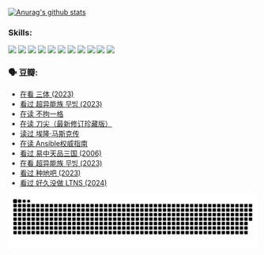 
[![Anurag's github stats](https://github-readme-stats.vercel.app/api?username=w940853815)](https://github.com/anuraghazra/github-readme-stats)

### Skills:

<code><img height="32" src="https://cdn.jsdelivr.net/npm/simple-icons@v5/icons/python.svg"></code>
<code><img height="32" src="https://cdn.jsdelivr.net/npm/simple-icons@v5/icons/javascript.svg"></code>
<code><img height="32" src="https://cdn.jsdelivr.net/npm/simple-icons@v5/icons/django.svg"></code>
<code><img height="32" src="https://cdn.jsdelivr.net/npm/simple-icons@v5/icons/flask.svg"></code>
<code><img height="32" src="https://cdn.jsdelivr.net/npm/simple-icons@v5/icons/vuetify.svg"></code>
<code><img height="32" src="https://cdn.jsdelivr.net/npm/simple-icons@v5/icons/git.svg"></code>
<code><img height="32" src="https://cdn.jsdelivr.net/npm/simple-icons@v5/icons/docker.svg"></code>
<code><img height="32" src="https://cdn.jsdelivr.net/npm/simple-icons@v5/icons/postgresql.svg"></code>
<code><img height="32" src="https://cdn.jsdelivr.net/npm/simple-icons@v5/icons/elasticsearch.svg"></code>
<code><img height="32" src="https://cdn.jsdelivr.net/npm/simple-icons@v5/icons/macos.svg"></code>
<code><img height="32" src="https://cdn.jsdelivr.net/npm/simple-icons@v5/icons/linux.svg"></code>

### 🗣 豆瓣:

<!-- DOUBAN-ACTIVITIES:START -->
- [在看 三体‎ (2023)](https://www.douban.com/people/136069238/status/4558185093/?_i=11080886)
- [看过 超异能族 무빙‎ (2023)](https://www.douban.com/people/136069238/status/4556824186/?_i=11080886)
- [在读 不拘一格](https://www.douban.com/people/136069238/status/4541712161/?_i=11080886)
- [在读 刀尖（最新修订珍藏版）](https://www.douban.com/people/136069238/status/4541711339/?_i=11080886)
- [读过 埃隆·马斯克传](https://www.douban.com/people/136069238/status/4541710351/?_i=11080886)
- [在读 Ansible权威指南](https://www.douban.com/people/136069238/status/4539151450/?_i=11080886)
- [看过 易中天品三国‎ (2006)](https://www.douban.com/people/136069238/status/4529910812/?_i=11080886)
- [在看 超异能族 무빙‎ (2023)](https://www.douban.com/people/136069238/status/4527291077/?_i=11080886)
- [看过 种地吧‎ (2023)](https://www.douban.com/people/136069238/status/4527289637/?_i=11080886)
- [看过 好久没做 LTNS‎ (2024)](https://www.douban.com/people/136069238/status/4527289515/?_i=11080886)
<!-- DOUBAN-ACTIVITIES:END -->


![Snake animation](https://raw.githubusercontent.com/w940853815/w940853815/output/github-contribution-grid-snake.svg)

<!--
**w940853815/w940853815** is a ✨ _special_ ✨ repository because its `README.md` (this file) appears on your GitHub profile.

Here are some ideas to get you started:

- 🔭 I’m currently working on ...
- 🌱 I’m currently learning ...
- 👯 I’m looking to collaborate on ...
- 🤔 I’m looking for help with ...
- 💬 Ask me about ...
- 📫 How to reach me: ...
- 😄 Pronouns: ...
- ⚡ Fun fact: ...
-->
